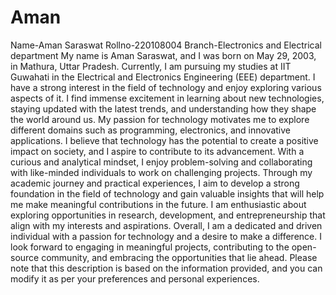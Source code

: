 # Aman
Name-Aman Saraswat
Rollno-220108004
Branch-Electronics and Electrical department
My name is Aman Saraswat, and I was born on May 29, 2003, in Mathura, Uttar Pradesh. Currently, I am pursuing my studies at IIT Guwahati in the Electrical and Electronics Engineering (EEE) department. I have a strong interest in the field of technology and enjoy exploring various aspects of it.
I find immense excitement in learning about new technologies, staying updated with the latest trends, and understanding how they shape the world around us. My passion for technology motivates me to explore different domains such as programming, electronics, and innovative applications.
I believe that technology has the potential to create a positive impact on society, and I aspire to contribute to its advancement. With a curious and analytical mindset, I enjoy problem-solving and collaborating with like-minded individuals to work on challenging projects.
Through my academic journey and practical experiences, I aim to develop a strong foundation in the field of technology and gain valuable insights that will help me make meaningful contributions in the future. I am enthusiastic about exploring opportunities in research, development, and entrepreneurship that align with my interests and aspirations.
Overall, I am a dedicated and driven individual with a passion for technology and a desire to make a difference. I look forward to engaging in meaningful projects, contributing to the open-source community, and embracing the opportunities that lie ahead.
Please note that this description is based on the information provided, and you can modify it as per your preferences and personal experiences.
